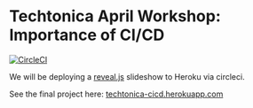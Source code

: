 # Techtonica April Workshop: Importance of CI/CD

[![CircleCI](https://circleci.com/gh/craychee/techtonica-cicd.svg?style=svg)](https://circleci.com/gh/craychee/techtonica-cicd)

We will be deploying a [reveal.js](https://github.com/hakimel/reveal.js)
slideshow to Heroku via circleci.

See the final project here:
[techtonica-cicd.herokuapp.com](https://techtonica-cicd.herokuapp.com/#/)
